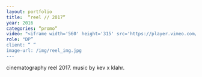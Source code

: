 ```yaml
---
layout: portfolio
title:  “reel // 2017“
year: 2016
categories: “promo“
video: "<iframe width='560' height='315' src='https://player.vimeo.com/video/202633705' frameborder='0' allowfullscreen></iframe>"
role: "DP”
client: “ “
image-url: /img/reel_img.jpg
---
```


cinematography reel 2017. music by kev x klahr.
